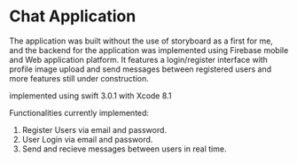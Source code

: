 # Chat Application

The application was built without the use of storyboard as a first for me, and the backend for the application was implemented using Firebase mobile and Web application platform. It features a login/register interface with profile image upload and send messages between registered users and more features still under construction.

implemented using swift 3.0.1 with Xcode 8.1

Functionalities currently implemented:
1. Register Users via email and password.
2. User Login via email and password.
3. Send and recieve messages between users in real time.
